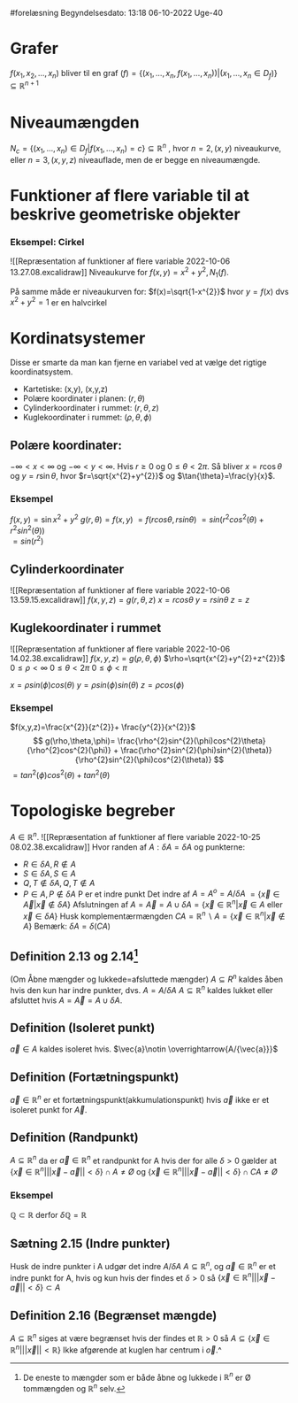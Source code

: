 #forelæsning 
Begyndelsesdato: 13:18   06-10-2022   Uge-40
# Grafer
$f(x_{1},x_{2},...,x_{n})$ bliver til en graf $(f)=\{(x_{1},...,x_{n},f(x_{1},...,x_{n}))|(x_{1},...,x_{n}\in D_{f}) \}\subseteq \mathbb{R}^{n+1}$ 

# Niveaumængden
$N_{c}=\{(x_{1},...,x_{n})\in D_{f}|f(x_{1},...,x_{n})=c \} \subseteq \mathbb{R}^{n}$ , hvor $n=2, (x,y)$ niveaukurve, eller $n=3,(x,y,z)$ niveauflade, men de er begge en niveaumængde.

# Funktioner af flere variable til at beskrive geometriske objekter
### Eksempel: Cirkel
![[Repræsentation af funktioner af flere variable 2022-10-06 13.27.08.excalidraw]]
Niveaukurve for $f(x,y)=x^{2}+y^{2}, N_{1}(f)$.

På samme måde er niveaukurven for:
$f(x)=\sqrt{1-x^{2}}$ hvor $y=f(x)$ dvs $x^{2}+y^{2}=1$ er en halvcirkel

# Kordinatsystemer
Disse er smarte da man kan fjerne en variabel ved at vælge det rigtige koordinatsystem.
- Kartetiske: (x,y), (x,y,z)
- Polære koordinater i planen: $(r,\theta)$ 
- Cylinderkoordinater i rummet: $(r,\theta,z)$
- Kuglekoordinater i rummet: $(\rho,\theta,\phi)$  

## Polære koordinater:
$-\infty <x<\infty$ og $-\infty <y<\infty$.
Hvis $r \geq 0$ og $0\leq \theta < 2\pi$.
Så bliver $x=r \cos{\theta}$ og $y=r\sin{\theta}$, hvor $r=\sqrt{x^{2}+y^{2}}$ og $\tan{\theta}=\frac{y}{x}$.

### Eksempel
$f(x,y)=\sin{x^{2}+y^{2}}$
$g(r,\theta)=f(x,y)$
$=f(rcos \theta,rsin \theta)$
$= sin(r^{2}cos^{2}(\theta) + r^{2}sin^{2}(\theta))$  
$=sin(r^{2})$ 

## Cylinderkoordinater
![[Repræsentation af funktioner af flere variable 2022-10-06 13.59.15.excalidraw]]
$f(x,y,z)=g(r,\theta,z)$
$x=rcos \theta$
$y=rsin \theta$
$z=z$

## Kuglekoordinater i rummet
![[Repræsentation af funktioner af flere variable 2022-10-06 14.02.38.excalidraw]]
$f(x,y,z)=g(\rho,\theta,\phi)$
$\rho=\sqrt{x^{2}+y^{2}+z^{2}}$
$0\leq \rho<\infty$
$0\leq \theta<2\pi$
$0\leq \phi<\pi$

$x=\rho sin(\phi)cos(\theta)$
$y=\rho sin(\phi)sin(\theta)$
$z=\rho cos(\phi)$

### Eksempel
$f(x,y,z)=\frac{x^{2}}{z^{2}}+ \frac{y^{2}}{x^{2}}$ 
$$
g(\rho,\theta,\phi)= \frac{\rho^{2}sin^{2}(\phi)cos^{2}\theta}{\rho^{2}cos^{2}(\phi)} + \frac{\rho^{2}sin^{2}(\phi)sin^{2}(\theta)}{\rho^{2}sin^{2}(\phi)cos^{2}(\theta)}
$$
$=tan^{2}(\phi)cos^{2}(\theta)+tan^{2}(\theta)$ 

# Topologiske begreber
$A \in \mathbb{R}^{n}$. ![[Repræsentation af funktioner af flere variable 2022-10-25 08.02.38.excalidraw]]
Hvor randen af $A: \delta A = \delta A$
og punkterne:
- $R \in \delta A, R \notin A$ 
- $S \in \delta A, S \in A$
- $Q,T \notin \delta A, Q,T \notin A$
- $P \in A, P \notin \delta A$ P er et indre punkt
Det indre af $A=A^{o}=A/\delta A$ $=\{\vec{x}\in \vec{A}|\vec{x}\notin \delta A\}$
Afslutningen af $A=\vec{A}=A\cup \delta A= \{\vec{x}\in \mathbb{R}^{n}|\vec{x}\in A$  eller $\vec{x}\in \delta A\}$ 
Husk komplementærmængden $CA=\mathbb{R}^{n}\backslash A=\{\vec{x}\in \mathbb{R}^{n}|\vec{x}\notin A\}$
Bemærk: $\delta A = \delta (CA)$ 


## Definition 2.13 og 2.14[^1]
(Om Åbne mængder og lukkede=afsluttede mængder)
$A \subseteq R^{n}$ kaldes åben hvis den kun har indre punkter, dvs. $A=A/\delta A$ 
$A \subseteq \mathbb{R}^{n}$ kaldes lukket eller afsluttet hvis $A=\vec{A}=A\cup \delta A$.

## Definition (Isoleret punkt)
$\vec{a}\in A$ kaldes isoleret hvis. $\vec{a}\notin \overrightarrow{A/{\vec{a}}}$

## Definition (Fortætningspunkt)
$\vec{a}\in \mathbb{R}^{n}$ er et fortætningspunkt(akkumulationspunkt) hvis $\vec{a}$ ikke er et isoleret punkt for $\vec{A}$.

## Definition (Randpunkt)
$A \subseteq \mathbb{R}^{n}$ da er $\vec{a}\in \mathbb{R}^{n}$ et randpunkt for A hvis der for alle $\delta>0$ gælder at $\{\vec{x}\in \mathbb{R}^{n}|||\vec{x}-\vec{a}||<\delta\}\cap A \neq Ø$ og $\{\vec{x}\in \mathbb{R}^{n}|||\vec{x}-\vec{a}||<\delta\}\cap CA \neq Ø$ 

### Eksempel
$\mathbb{Q} \subset \mathbb{R}$ derfor $\delta \mathbb{Q}=\mathbb{R}$

## Sætning 2.15 (Indre punkter)
Husk de indre punkter i A udgør det indre $A/\delta A$ 
$A \subseteq \mathbb{R}^{n}$, og $\vec{a }\in \mathbb{R}^{n}$ er et indre punkt for A, hvis og kun hvis der findes et $\delta>0$ så $\{\vec{x}\in \mathbb{R}^{n}|||\vec{x}-\vec{a}||<\delta\}\subset A$ 

## Definition 2.16 (Begrænset mængde)
$A \subseteq \mathbb{R}^{n}$ siges at være begrænset hvis der findes et $\mathbb{R}>0$ så $A \subseteq\{\vec{x}\in \mathbb{R}^{n}|||\vec{x}||<\mathbb{R}\}$
								Ikke afgørende at kuglen har centrum i $\vec{o}$.^



[^1]: De eneste to mængder som er både åbne og lukkede i $\mathbb{R}^{n}$ er Ø tommængden og $\mathbb{R}^{n}$ selv.
